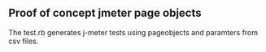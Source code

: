 ## Proof of concept jmeter page objects

The test.rb generates j-meter tests using pageobjects and paramters from csv files.

